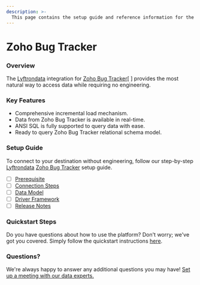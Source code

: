 ```yaml
---
description: >-
  This page contains the setup guide and reference information for the Zoho Bug Tracker source connector.
---
```


# Zoho Bug Tracker

### Overview

The [Lyftrondata](https://www.lyftrondata.com/) integration for [Zoho Bug Tracker](None/)[ ] provides the most natural way to access data while requiring no engineering.

### Key Features

* Comprehensive incremental load mechanism.
* Data from Zoho Bug Tracker is available in real-time.&#x20;
* ANSI SQL is fully supported to query data with ease.
* Ready to query Zoho Bug Tracker relational schema model.

### Setup Guide

To connect to your destination without engineering, follow our step-by-step [Lyftrondata](https://www.lyftrondata.com/)  [Zoho Bug Tracker](None) setup guide.

* [ ] [Prerequisite](../../business-analytics/zoho-bug-tracker/prerequisite.md)
* [ ] [Connection Steps](../../business-analytics/zoho-bug-tracker/connection-steps.md)
* [ ] [Data Model](../../business-analytics/zoho-bug-tracker/data-model/)
* [ ] [Driver Framework](../../business-analytics/zoho-bug-tracker/driver-framework/)
* [ ] [Release Notes](../../business-analytics/zoho-bug-tracker/release-notes.md)

### Quickstart Steps

Do you have questions about how to use the platform? Don't worry; we've got you covered. Simply follow the quickstart instructions [here](../../../business-analytics/zoho-bug-tracker/quickstart-steps.md).

### Questions? <a href="#questions" id="questions"></a>

We're always happy to answer any additional questions you may have! [Set up a meeting with our data experts.](https://www.lyftrondata.com/book-a-meeting/)

